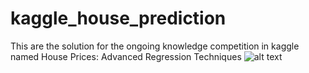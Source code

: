 # kaggle_house_prediction
This are the  solution for the ongoing knowledge competition in kaggle named House Prices: Advanced Regression Techniques
![alt text](https://storage.googleapis.com/kaggle-competitions/kaggle/5407/media/housesbanner.png)
